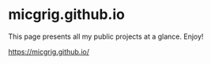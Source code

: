 micgrig.github.io
=================

This page presents all my public projects at a glance. Enjoy!

https://micgrig.github.io/

